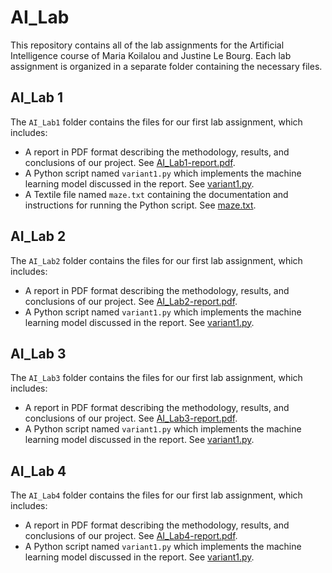 # AI_Lab
This repository contains all of the lab assignments for the Artificial Intelligence course of Maria Koilalou and Justine Le Bourg. 
Each lab assignment is organized in a separate folder containing the necessary files.


## AI_Lab 1

The `AI_Lab1` folder contains the files for our first lab assignment, which includes:

- A report in PDF format describing the methodology, results, and conclusions of our project. See [AI_Lab1-report.pdf](AI_Lab1/AI_Lab1-report.pdf).
- A Python script named `variant1.py` which implements the machine learning model discussed in the report. See [variant1.py](AI_Lab1/variant1.py).
- A Textile file named `maze.txt` containing the documentation and instructions for running the Python script. See [maze.txt](AI_Lab1/maze.txt).


## AI_Lab 2

The `AI_Lab2` folder contains the files for our first lab assignment, which includes:

- A report in PDF format describing the methodology, results, and conclusions of our project. See [AI_Lab2-report.pdf](AI_Lab2/AI_Lab2-report.pdf).
- A Python script named `variant1.py` which implements the machine learning model discussed in the report. See [variant1.py](AI_Lab2/variant1.py).


## AI_Lab 3

The `AI_Lab3` folder contains the files for our first lab assignment, which includes:

- A report in PDF format describing the methodology, results, and conclusions of our project. See [AI_Lab3-report.pdf](AI_Lab3/AI_Lab3-report.pdf).
- A Python script named `variant1.py` which implements the machine learning model discussed in the report. See [variant1.py](AI_Lab3/variant1.py).


## AI_Lab 4

The `AI_Lab4` folder contains the files for our first lab assignment, which includes:

- A report in PDF format describing the methodology, results, and conclusions of our project. See [AI_Lab4-report.pdf](AI_Lab4/AI_Lab4-report.pdf).
- A Python script named `variant1.py` which implements the machine learning model discussed in the report. See [variant1.py](AI_Lab4/variant1.py).
